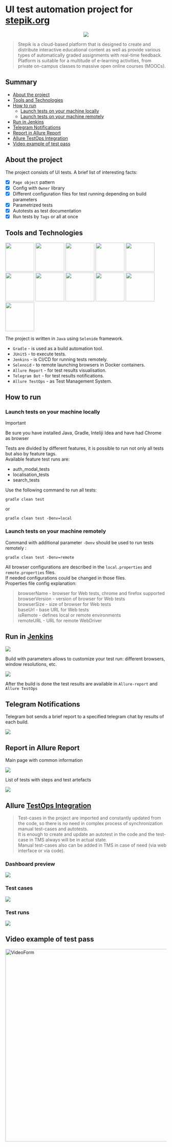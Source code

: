# UI test automation project for [stepik.org](https://stepik.org/catalog)
<center><img src="media/logo/Stepik.png"></center>

>Stepik is a cloud-based platform that is designed to create and distribute interactive educational content as well as provide various types of automatically graded assignments with real-time feedback. Platform is suitable for a multitude of e-learning activities, from private on-campus classes to massive open online courses (MOOCs).
## Summary
+ [About the project](#about)
+ [Tools and Technologies](#tools)
+ [How to run](#launch)
    + [Launch tests on your machine locally](#local)
    + [Launch tests on your machine remotely](#remote)
+ [Run in Jenkins](#jenkins)
+ [Telegram Notifications](#telegram)
+ [Report in Allure Report](#allure-report)
+ [Allure TestOps Integration](#allureTO)
+ [Video example of test pass](#video)

<a id="about"></a>
## About the project
The project consists of UI tests. A brief list of interesting facts:
- [x] `Page object` pattern
- [x] Config with `Owner` library
- [x] Different configuration files for test running depending on build parameters
- [x] Parametrized tests
- [x] Autotests as test documentation
- [x] Run tests by `Tags` or all at once
<a id="tools"></a>
## Tools and Technologies
<a href="https://www.java.com/en/"><img src="media/logo/Java_logo.png" width="90"/></a>
<a href="https://gradle.org/"><img src="media/logo/Gradle.png" width="90"/></a>
<a href="https://github.com/"><img src="media/logo/GitHub.png" width="90"/></a>
<a href="https://www.jetbrains.com/idea/"><img src="media/logo/IntelliJ_IDEA.png" width="90"></a>
<a href="https://junit.org/junit5/"><img src="media/logo/JUnit5.png" width="90"/></a>
<a href="https://selenide.org/"><img src="media/logo/Selenide.png" width="90"/></a>
<a href="https://aerokube.com/selenoid/"><img src="media/logo/Selenoid.png" width="90"/></a>
<a href="https://www.jenkins.io/"><img src="media/logo/Jenkins.png" width="90"/></a>
<a href="https://github.com/allure-framework/"><img src="media/logo/AllureReports.png" width="90"/></a>
<a href="https://qameta.io/"><img src="media/logo/AllureTestOps.svg" width="90"/></a>
<a href="https://telegram.org/"><img src="media/logo/Telegram.png" width="90"/></a>

The project is written in `Java` using `Selenide` framework.  
- `Gradle` - is used as a build automation tool.  
- `JUnit5` - to execute tests.
- `Jenkins` - is CI/CD for running tests remotely.  
- `Selenoid` - to remote launching browsers in Docker containers.  
- `Allure Report` - for test results visualisation.  
- `Telegram Bot` - for test results notifications.  
- `Allure TestOps` - as Test Management System.
  
<a id="launch"></a>
## How to run
<a id="local"></a>
### Launch tests on your machine locally
> [!IMPORTANT]
> Be sure you have installed Java, Gradle, Inteliji Idea and have had Chrome as browser
>
Tests are divided by different features, it is possible to run not only all tests but also by feature tags.  
Available feature test runs are:
- auth_modal_tests
- localisation_tests
- search_tests

Use the following command to run all tests:  
```
gradle clean test
```  
or  
```
gradle clean test -Denv=local
```  
<a id="remote"></a>
### Launch tests on your machine remotely
Command with additional parameter `-Denv` should be used to run tests remotely :  
```
gradle clean test -Denv=remote
```  

All browser configurations are described in the `local.properties` and `remote.properties` files.  
If needed configurations could be changed in those files.  
Properties file config explanation:
>browserName - browser for Web tests, chrome and firefox supported  
>browserVersion - version of browser for Web tests  
>browserSize - size of browser for Web tests  
>baseUrl - base URL for Web tests  
>isRemote - defines local or remote environments  
>remoteURL - URL for remote WebDriver  

<a id="jenkins"></a>
## Run in [Jenkins](https://jenkins.autotests.cloud/job/C22-kryastin-diplomaUI/)

<img src="media/screenshots/Jenkins_common.png"/>

Build with parameters allows to customize your test run: different browsers, window resolutions, etc.  

<img src="media/screenshots/Jenkins_build.png"/>

After the build is done the test results are available in `Allure-report` and `Allure TestOps`

<a id="telegram"></a>
## Telegram Notifications
Telegram bot sends a brief report to a specified telegram chat by results of each build.

<img src="media/screenshots/Telegram_notif.png"/>

<a id="allure-report"></a>
## Report in Allure Report
Main page with common information  

<img src="media/screenshots/AllureReport_common.png"/>

List of tests with steps and test artefacts  

<img src="media/screenshots/AllureReport_cases.png"/>

<a id="allureTO"></a>
## Allure [TestOps Integration](https://allure.autotests.cloud/project/3925/dashboards)
>Test-cases in the project are imported and constantly updated from the code, so there is no need in complex process of synchronization manual test-cases and autotests.  
>It is enough to create and update an autotest in the code and the test-case in TMS always will be in actual state.  
>Manual test-cases also can be added in TMS in case of need (via web interface or via code).
### Dashboard preview  

<img src="media/screenshots/AllureTO_dashboard.png"/>  

### Test cases  

<img src="media/screenshots/AllureTO_testcases.png"/>  

### Test runs  

<img src="media/screenshots/AllureTO_launch.png"/>  

<a id="video"></a>
## Video example of test pass
<p>
  <img src="media/screenshots/localisationTestExample.gif" alt="VideoForm" width="600">
</p>
